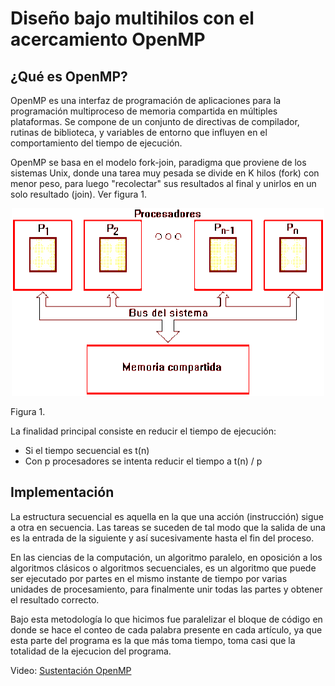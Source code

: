 # Diseño bajo multihilos con el acercamiento OpenMP

## ¿Qué es OpenMP?
OpenMP es una interfaz de programación de aplicaciones para la programación multiproceso de memoria compartida en múltiples plataformas. Se compone de un conjunto de directivas de compilador, rutinas de biblioteca, y variables de entorno que influyen en el comportamiento del tiempo de ejecución. 

OpenMP se basa en el modelo fork-join, paradigma que proviene de los sistemas Unix, donde una tarea muy pesada se divide en K hilos (fork) con menor peso, para luego "recolectar" sus resultados al final y unirlos en un solo resultado (join). Ver figura 1.

<p align="center">
        <img src="imagenes/DiagramaOpenmp.png" width="500px" height="300px">
</p>
Figura 1.



La finalidad principal consiste en reducir el tiempo de ejecución:
- Si el tiempo secuencial es t(n)
- Con p procesadores se intenta reducir el tiempo a t(n) / p

## Implementación

La estructura secuencial es aquella en la que una acción (instrucción) sigue a otra en secuencia. Las tareas se suceden de tal modo que la salida de una es la entrada de la siguiente y así sucesivamente hasta el fin del proceso.

En las ciencias de la computación, un algoritmo paralelo, en oposición a los algoritmos clásicos o algoritmos secuenciales, es un algoritmo que puede ser ejecutado por partes en el mismo instante de tiempo por varias unidades de procesamiento, para finalmente unir todas las partes y obtener el resultado correcto.

Bajo esta metodología lo que hicimos fue paralelizar el bloque de código en donde se hace el conteo de cada palabra presente en cada artículo, ya que esta parte del programa es la que más toma tiempo, toma casi que la totalidad de la ejecucion del programa.

Video: [Sustentación OpenMP](https://youtu.be/FDTqBQkjapo)
